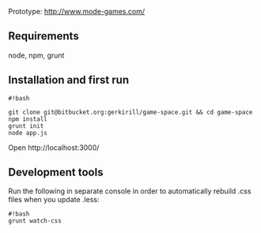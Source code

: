 Prototype: http://www.mode-games.com/

## Requirements ##

node, npm, grunt

## Installation and first run ##

```
#!bash

git clone git@bitbucket.org:gerkirill/game-space.git && cd game-space
npm install
grunt init
node app.js
```

Open http://localhost:3000/

## Development tools ##
Run the following in separate console in order to automatically rebuild .css files when you update .less:

```
#!bash
grunt watch-css
```